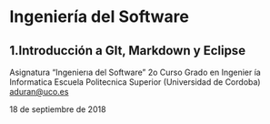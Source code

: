 # **Ingeniería del Software**
## 1.Introducción a GIt, Markdown y Eclipse
Asignatura “Ingenierıa del Software”
2o Curso Grado en Ingenier ́ıa Informatica
Escuela Politecnica Superior
(Universidad de Cordoba)
aduran@uco.es

18 de septiembre de 2018
